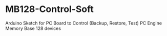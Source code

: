 # MB128-Control-Soft
Arduino Sketch for PC Board to Control (Backup, Restore, Test) PC Engine Memory Base 128 devices
